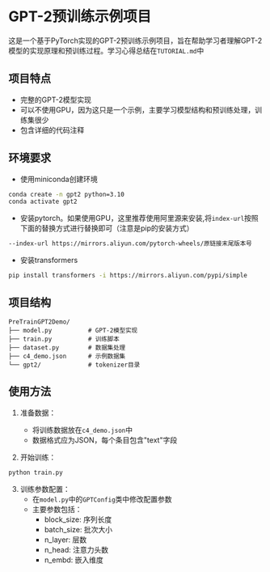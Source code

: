 # GPT-2预训练示例项目

这是一个基于PyTorch实现的GPT-2预训练示例项目，旨在帮助学习者理解GPT-2模型的实现原理和预训练过程。学习心得总结在`TUTORIAL.md`中

## 项目特点

- 完整的GPT-2模型实现
- 可以不使用GPU，因为这只是一个示例，主要学习模型结构和预训练处理，训练集很少
- 包含详细的代码注释

## 环境要求

- 使用miniconda创建环境
```bash
conda create -n gpt2 python=3.10
conda activate gpt2
```
- 安装pytorch。如果使用GPU，这里推荐使用阿里源来安装,将`index-url`按照下面的替换方式进行替换即可（注意是pip的安装方式）
```bash
--index-url https://mirrors.aliyun.com/pytorch-wheels/原链接末尾版本号
```

- 安装transformers
```bash
pip install transformers -i https://mirrors.aliyun.com/pypi/simple
```

## 项目结构

```
PreTrainGPT2Demo/
├── model.py          # GPT-2模型实现
├── train.py          # 训练脚本
├── dataset.py        # 数据集处理
├── c4_demo.json      # 示例数据集
└── gpt2/             # tokenizer目录
```

## 使用方法

1. 准备数据：
   - 将训练数据放在`c4_demo.json`中
   - 数据格式应为JSON，每个条目包含"text"字段

2. 开始训练：
```bash
python train.py
```

3. 训练参数配置：
   - 在`model.py`中的`GPTConfig`类中修改配置参数
   - 主要参数包括：
     - block_size: 序列长度
     - batch_size: 批次大小
     - n_layer: 层数
     - n_head: 注意力头数
     - n_embd: 嵌入维度
